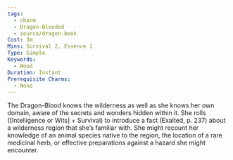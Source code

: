 ```yaml
---
tags:
  - charm
  - Dragon-Blooded
  - source/dragon-book
Cost: 3m
Mins: Survival 2, Essence 1
Type: Simple
Keywords:
  - Wood
Duration: Instant
Prerequisite Charms:
  - None
---
```

The Dragon-Blood knows the wilderness as well as she knows her own domain, aware of the secrets and wonders hidden within it. She rolls ([Intelligence or Wits] + Survival) to introduce a fact (Exalted, p. 237) about a wilderness region that she’s familiar with. She might recount her knowledge of an animal species native to the region, the location of a rare medicinal herb, or effective preparations against a hazard she might encounter.
